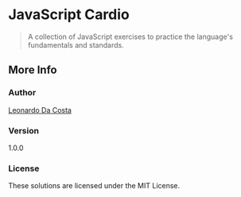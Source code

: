 # JavaScript Cardio

> A collection of JavaScript exercises to practice the language's fundamentals and standards.

## More Info

### Author

[Leonardo Da Costa](https://github.com/costaleonardo)

### Version

1.0.0

### License

These solutions are licensed under the MIT License.
